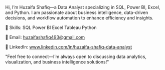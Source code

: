 Hi, I’m Huzaifa Shafiq—a Data Analyst specializing in SQL, Power BI, Excel, and Python. I am passionate about business intelligence, data-driven decisions, and workflow automation to enhance efficiency and insights.

🔹 Skills: SQL  Power BI  Excel  Tableau  Python

📧 Email: huzaifashafiq493@gmail.com

🔗 LinkedIn: www.linkedin.com/in/huzaifa-shafiq-data-analyst

"Feel free to connect—I’m always open to discussing data analytics, visualization, and business intelligence solutions!"
